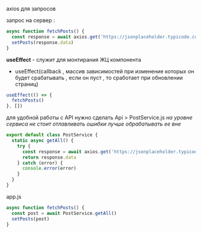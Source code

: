 axios для запросов

запрос на сервер :

```javascript
async function fetchPosts() {
  const response = await axios.get('https://jsonplaceholder.typicode.com/posts')
  setPosts(response.data)
}
```

**useEffect** - служит для монтирания ЖЦ компонента

- useEffect(callback , массив зависимостей при изменение которых он будет срабатывать , если он пуст , то сработает при обновлении страниц)

```javascript
useEffect(() => {
  fetchPosts()
}, [])
```

для удобной работы с API нужно сделать Api > PostService.js
_на уровне сервиса не стоит отлавливать ошибки лучше обрабатывать ее вне_

```javascript
export default class PostService {
  static async getAll() {
    try {
      const response = await axios.get('https://jsonplaceholder.typicode.com/posts')
      return response.data
    } catch (error) {
      console.error(error)
    }
  }
}
```

app.js

```javascript
async function fetchPosts() {
  const post = await PostService.getAll()
  setPosts(post)
}
```
